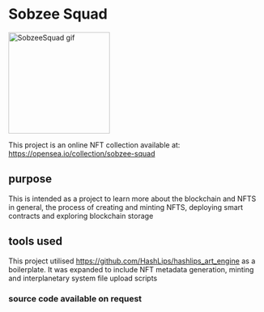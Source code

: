 # Sobzee Squad


<img src="https://lh3.googleusercontent.com/g8gRcnXYpkts4lVP2uU31_YdbJZEVJUmHijMznV8BDVohVhyfi-v0JPvckb_Zf1lzrYyZGgfQ0KMuefhgWEKJU1PNQlKj6V2Qdlr=s0" alt="SobzeeSquad gif" width="200" style="margin: 0 auto;" />

This project is an online NFT collection available at: https://opensea.io/collection/sobzee-squad


## purpose

This is intended as a project to learn more about the blockchain and NFTS in general, the process of creating and minting NFTS, deploying smart contracts and exploring blockchain storage 

## tools used

This project utilised https://github.com/HashLips/hashlips_art_engine as a boilerplate. It was expanded to include NFT metadata generation, minting and interplanetary system file upload scripts

### source code available on request ###
